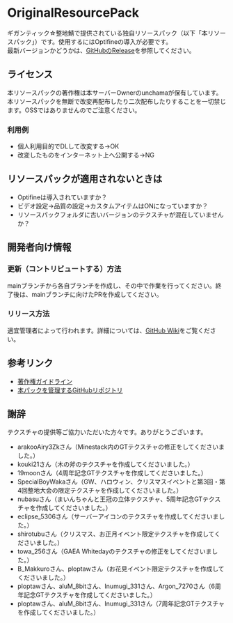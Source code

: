 # OriginalResourcePack

ギガンティック☆整地鯖で提供されている独自リソースパック（以下「本リソースパック」）です。使用するにはOptifineの導入が必要です。  
最新バージョンかどうかは、[GitHubのRelease](https://github.com/GiganticMinecraft/OriginalResourcePack/releases)を参照してください。

## ライセンス

本リソースパックの著作権は本サーバーOwnerのunchamaが保有しています。本リソースパックを無断で改変再配布したり二次配布したりすることを一切禁じます。OSSではありませんのでご注意ください。

### 利用例

* 個人利用目的でDLして改変する→OK
* 改変したものをインターネット上へ公開する→NG

## リソースパックが適用されないときは

* Optifineは導入されていますか？
* ビデオ設定→品質の設定→カスタムアイテムはONになっていますか？
* リソースパックフォルダに古いバージョンのテクスチャが混在していませんか？

## 開発者向け情報

### 更新（コントリビュートする）方法

mainブランチから各自ブランチを作成し、その中で作業を行ってください。終了後は、mainブランチに向けたPRを作成してください。

### リリース方法

適宜管理者によって行われます。詳細については、[GitHub Wiki](https://github.com/GiganticMinecraft/OriginalResourcePack/wiki#%E3%83%AA%E3%83%AA%E3%83%BC%E3%82%B9%E6%96%B9%E6%B3%95)をご覧ください。

## 参考リンク

* [著作権ガイドライン](https://redmine.seichi.click/projects/public/wiki/Copyright_Guide#3%E7%AB%A0%E3%82%B5%E3%83%BC%E3%83%90%E3%83%86%E3%82%AF%E3%82%B9%E3%83%81%E3%83%A3)
* [本パックを管理するGitHubリポジトリ](https://github.com/GiganticMinecraft/OriginalResourcePack)

## 謝辞

テクスチャの提供等ご協力いただいた方々です。ありがとうございます。

* arakooAiry3Zkさん（Minestack内のGTテクスチャの修正をしてくださいました。）
* kouki21さん（木の斧のテクスチャを作成してくださいました。）
* 19moonさん（4周年記念GTテクスチャを作成してくださいました。）
* SpecialBoyWakaさん（GW、ハロウィン、クリスマスイベントと第3回・第4回整地大会の限定テクスチャを作成してくださいました。）
* nubasuさん（まいんちゃんと王冠の立体テクスチャ、5周年記念GTテクスチャを作成してくださいました。）
* eclipse_5306さん（サーバーアイコンのテクスチャを作成してくださいました。）
* shirotubuさん（クリスマス、お正月イベント限定テクスチャを作成してくださいました。）
* towa_256さん（GAEA Whitedayのテクスチャの修正をしてくださいました。）
* B_Makkuroさん、ploptawさん（お花見イベント限定テクスチャを作成してくださいました。）
* ploptawさん、aluM_8bitさん、Inumugi_331さん、Argon_7270さん（6周年記念GTテクスチャを作成してくださいました。）
* ploptawさん、aluM_8bitさん、Inumugi_331さん（7周年記念GTテクスチャを作成してくださいました。）
